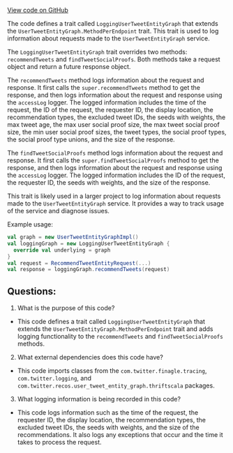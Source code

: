 [View code on GitHub](https://github.com/misbahsy/the-algorithm/src/scala/com/twitter/recos/user_tweet_entity_graph/LoggingUserTweetEntityGraph.scala)

The code defines a trait called `LoggingUserTweetEntityGraph` that extends the `UserTweetEntityGraph.MethodPerEndpoint` trait. This trait is used to log information about requests made to the `UserTweetEntityGraph` service. 

The `LoggingUserTweetEntityGraph` trait overrides two methods: `recommendTweets` and `findTweetSocialProofs`. Both methods take a request object and return a future response object. 

The `recommendTweets` method logs information about the request and response. It first calls the `super.recommendTweets` method to get the response, and then logs information about the request and response using the `accessLog` logger. The logged information includes the time of the request, the ID of the request, the requester ID, the display location, the recommendation types, the excluded tweet IDs, the seeds with weights, the max tweet age, the max user social proof size, the max tweet social proof size, the min user social proof sizes, the tweet types, the social proof types, the social proof type unions, and the size of the response. 

The `findTweetSocialProofs` method logs information about the request and response. It first calls the `super.findTweetSocialProofs` method to get the response, and then logs information about the request and response using the `accessLog` logger. The logged information includes the ID of the request, the requester ID, the seeds with weights, and the size of the response. 

This trait is likely used in a larger project to log information about requests made to the `UserTweetEntityGraph` service. It provides a way to track usage of the service and diagnose issues. 

Example usage:

```scala
val graph = new UserTweetEntityGraphImpl()
val loggingGraph = new LoggingUserTweetEntityGraph {
  override val underlying = graph
}
val request = RecommendTweetEntityRequest(...)
val response = loggingGraph.recommendTweets(request)
```
## Questions: 
 1. What is the purpose of this code?
- This code defines a trait called `LoggingUserTweetEntityGraph` that extends the `UserTweetEntityGraph.MethodPerEndpoint` trait and adds logging functionality to the `recommendTweets` and `findTweetSocialProofs` methods.

2. What external dependencies does this code have?
- This code imports classes from the `com.twitter.finagle.tracing`, `com.twitter.logging`, and `com.twitter.recos.user_tweet_entity_graph.thriftscala` packages.

3. What logging information is being recorded in this code?
- This code logs information such as the time of the request, the requester ID, the display location, the recommendation types, the excluded tweet IDs, the seeds with weights, and the size of the recommendations. It also logs any exceptions that occur and the time it takes to process the request.